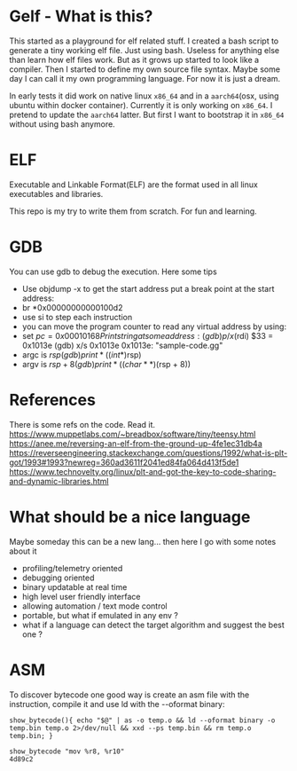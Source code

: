 Gelf - What is this?
====================

This started as a playground for elf related stuff. I created a bash script to generate a tiny working elf file. Just using bash. Useless for anything else than learn how elf files work. But as it grows up started to look like a compiler. Then I started to define my own source file syntax. Maybe some day I can call it my own programming language. For now it is just a dream.

In early tests it did work on native linux `x86_64` and in a `aarch64`(osx, using ubuntu within docker container). Currently it is only working on `x86_64`. I pretend to update the `aarch64` latter. But first I want to bootstrap it in `x86_64` without using bash anymore.

ELF
===
Executable and Linkable Format(ELF) are the format used in all linux executables and libraries.

This repo is my try to write them from scratch. For fun and learning.


GDB
===
You can use gdb to debug the execution. Here some tips
* Use objdump -x to get the start address
put a break point at the start address:
* br *0x00000000000100d2
* use si to step each instruction
* you can move the program counter to read any virtual address by using:
* set $pc=0x00010168
Print string at some address:
(gdb) p/x ($rdi)
$33 = 0x1013e
(gdb) x/s 0x1013e
0x1013e:        "sample-code.gg"
* argc is $rsp
(gdb) print *((int*)$rsp)
* argv is $rsp + 8
(gdb) print *((char**)($rsp + 8))


References
==========
There is some refs on the code. Read it.
https://www.muppetlabs.com/~breadbox/software/tiny/teensy.html
https://anee.me/reversing-an-elf-from-the-ground-up-4fe1ec31db4a
https://reverseengineering.stackexchange.com/questions/1992/what-is-plt-got/1993#1993?newreg=360ad3611f2041ed84fa064d413f5de1
https://www.technovelty.org/linux/plt-and-got-the-key-to-code-sharing-and-dynamic-libraries.html

# What should be a nice language
Maybe someday this can be a new lang... then here I go with some notes about it
- profiling/telemetry oriented
- debugging oriented
- binary updatable at real time
- high level user friendly interface
- allowing automation / text mode control
- portable, but what if emulated in any env ?
- what if a language can detect the target algorithm and suggest the best one ?

ASM
===
To discover bytecode one good way is create an asm file with the instruction, compile it and use ld with the --oformat binary:
```
show_bytecode(){ echo "$@" | as -o temp.o && ld --oformat binary -o temp.bin temp.o 2>/dev/null && xxd --ps temp.bin && rm temp.o temp.bin; }
```
```
show_bytecode "mov %r8, %r10"
4d89c2
```
